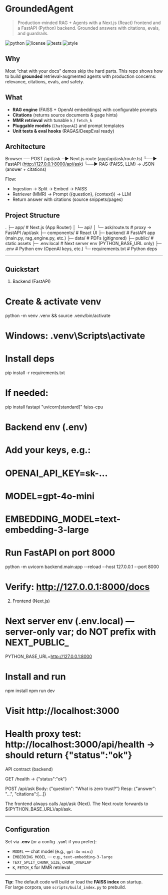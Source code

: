 # GroundedAgent
> Production-minded RAG + Agents with a Next.js (React) frontend and a FastAPI (Python) backend. Grounded answers with citations, evals, and guardrails.

![python](https://img.shields.io/badge/Python-3.11+-blue)
![license](https://img.shields.io/badge/license-MIT-green)
![tests](https://img.shields.io/badge/tests-passing-brightgreen)
![style](https://img.shields.io/badge/style-ruff%20%7C%20black-black)

## Why
Most “chat with your docs” demos skip the hard parts. This repo shows how to build **grounded** retrieval-augmented agents with production concerns: relevance, citations, evals, and safety.

## What
- **RAG engine** (FAISS + OpenAI embeddings) with configurable prompts  
- **Citations** (returns source documents & page hints)  
- **MMR retrieval** with tunable `k` / `fetch_k`  
- **Pluggable models** (`ChatOpenAI`) and prompt templates  
- **Unit tests & eval hooks** (RAGAS/DeepEval ready)

## Architecture

Browser ── POST /api/ask ─▶ Next.js route (app/api/ask/route.ts)
                             └──▶ FastAPI (http://127.0.0.1:8000/api/ask)
                                   └──▶ RAG (FAISS, LLM) → JSON (answer + citations)
                                   
Flow:
- Ingestion → Split → Embed → FAISS
- Retriever (MMR) → Prompt ({question}, {context}) → LLM
- Return answer with citations (source snippets/pages)


## Project Structure
.
├─ app/                     # Next.js (App Router)
│  └─ api/
│     └─ ask/route.ts      # proxy -> FastAPI /api/ask
├─ components/              # React UI
├─ backend/                 # FastAPI app (main.py, rag_engine.py, etc.)
├─ data/                    # PDFs (gitignored)
├─ public/                  # static assets
├─ .env.local               # Next server env (PYTHON_BASE_URL only)
├─ .env                     # Python env (OpenAI keys, etc.)
└─ requirements.txt         # Python deps

---

## Quickstart

1) Backend (FastAPI)

# Create & activate venv
python -m venv .venv && source .venv/bin/activate
# Windows: .venv\Scripts\activate

# Install deps
pip install -r requirements.txt
# If needed:
pip install fastapi "uvicorn[standard]" faiss-cpu

# Backend env (.env)
# Add your keys, e.g.:
# OPENAI_API_KEY=sk-...
# MODEL=gpt-4o-mini
# EMBEDDING_MODEL=text-embedding-3-large

# Run FastAPI on port 8000
python -m uvicorn backend.main:app --reload --host 127.0.0.1 --port 8000
# Verify: http://127.0.0.1:8000/docs

2) Frontend (Next.js)

# Next server env (.env.local) — server-only var; do NOT prefix with NEXT_PUBLIC_
PYTHON_BASE_URL=http://127.0.0.1:8000

# Install and run
npm install
npm run dev
# Visit http://localhost:3000
# Health proxy test: http://localhost:3000/api/health  -> should return {"status":"ok"}


API contract (backend)

GET /health → {"status":"ok"}

POST /api/ask
Body: {"question": "What is zero trust?"}
Resp: {"answer": "...", "citations":[...]}

The frontend always calls /api/ask (Next). The Next route forwards to ${PYTHON_BASE_URL}/api/ask.

---



## Configuration

Set via **.env** (or a config `.yaml` if you prefer):

- `MODEL` — chat model (e.g., `gpt-4o-mini`)  
- `EMBEDDING_MODEL` — e.g., `text-embedding-3-large`  
- `TEXT_SPLIT_CHUNK_SIZE`, `CHUNK_OVERLAP`  
- `K`, `FETCH_K` for MMR retrieval  

---

**Tip:** The default code will build or load the **FAISS index** on startup.  
For large corpora, use `scripts/build_index.py` to prebuild.
